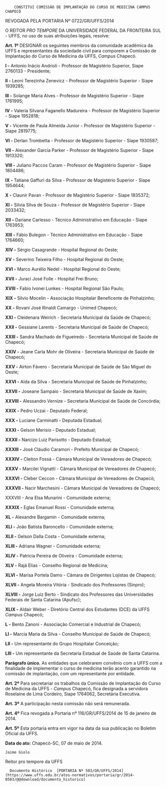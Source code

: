         CONSTITUI COMISSÃO DE IMPLANTAÇÃO DO CURSO DE MEDICINA CAMPUS CHAPECÓ  

REVOGADA PELA PORTARIA Nº 0722/GR/UFFS/2014

 O REITOR *PRO TEMPORE* DA UNIVERSIDADE FEDERAL DA FRONTEIRA SUL - UFFS, no uso de suas atribuições legais, resolve:

 **Art. 1º** DESIGNAR os seguintes membros da comunidade acadêmica da UFFS e representantes da sociedade civil para comporem a Comissão de Implantação do Curso de Medicina da UFFS, *Campus* Chapecó.

 **I -** Antonio Inácio Andrioli - Professor de Magistério Superior, Siape 2760133 - Presidente;

 **II -** Leoni Terezinha Zenevicz - Professor de Magistério Superior - Siape 1939285;

 **III -** Solange Maria Alves - Professor de Magistério Superior - Siape 1761995;

 **IV -** Valeria Silvana Faganello Madureira - Professor de Magistério Superior - Siape 1952818;

 **V -** Vicente de Paula Almeida Junior - Professor de Magistério Superior - Siape 2819775;

 **VI -** Derlan Trombetta - Professor de Magistério Superior - Siape 1930587;

 **VII -** Alexander Garcia Parker - Professor de Magistério Superior - Siape 1913320;

 **VIII -** Juliano Paccos Caram - Professor de Magistério Superior - Siape 1804486;

 **IX -** Tatiane Gaffuri da Silva - Professor de Magistério Superior - Siape 1954644;

 **X -** Claunir Pavan - Professor de Magistério Superior - Siape 1835372;

 **XI -** Silvia Silva de Souza - Professor de Magistério Superior - Siape 2033432;

 **XII -** Dariane Carlesso - Técnico Administrativo em Educação - Siape 1763953;

 **XIII -** Fábio Bulegon - Técnico Administrativo em Educação - Siape 1764660;

 **XIV -** Sérgio Casagrande - Hospital Regional do Oeste;

 **XV -** Severino Teixeira Filho - Hospital Regional do Oeste;

 **XVI -** Marco Aurélio Nedel - Hospital Regional do Oeste;

 **XVII -** Juraci José Folle - Hospital Frei Bruno;

 **XVIII -** Fabio Ivonei Lunkes - Hospital Regional São Paulo;

 **XIX -** Silvio Mocelin - Associação Hospitalar Beneficente de Pinhalzinho;

 **XX -** Rovani José Rinaldi Camargo - Unimed Chapecó;

 **XXI -** Cleidenara Weirich - Secretaria Municipal da Saúde de Chapecó;

 **XXII -** Gessiane Larents - Secretaria Municipal de Saúde de Chapecó;

 **XXIII -** Sandra Machado de Figueiredo - Secretaria Municipal de Saúde de Chapecó;

 **XXIV -** Jeane Carla Mohr de Oliveira - Secretaria Municipal de Saúde de Chapecó;

 **XXV -** Airton Fávero - Secretaria Municipal de Saúde de São Miguel do Oeste;

 **XXVI -** Aida da Silva - Secretaria Municipal de Saúde de Pinhalzinho;

 **XXVII -** Joseane Sampaio - Secretaria Municipal de Saúde de Xaxim;

 **XXVIII -** Alessandro Vernize - Secretaria Municipal de Saúde de Concórdia;

 **XXIX -** Pedro Uczai - Deputado Federal;

 **XXX -** Luciane Carminatti - Deputada Estadual;

 **XXXI -** Gelson Merisio - Deputado Estadual;

 **XXXII -** Narcizo Luiz Parisotto - Deputado Estadual;

 **XXXIII -** José Cláudio Caramori - Prefeito Municipal de Chapecó;

 **XXXIV -** Cleiton Fossá - Câmara Municipal de Vereadores de Chapecó;

 **XXXV -** Marcilei Vignatti - Câmara Municipal de Vereadores de Chapecó;

 **XXXVI -** Cleber Ceccon - Câmara Municipal de Vereadores de Chapecó;

 **XXXVII -** Nacir Marchesini - Câmara Municipal de Vereadores de Chapecó;

 XXXVIII - Ana Elsa Munarini - Comunidade externa;

 **XXXIX -** Eglas Emanuel Rossi - Comunidade externa;

 **XL -** Alexandre Bargamin - Comunidade externa;

 **XLI -** João Batista Baroncello - Comunidade externa;

 **XLII -** Gelson Dalla Costa - Comunidade externa;

 **XLIII -** Adriana Wagner - Comunidade externa;

 **XLIV -** Patricia Pereira de Oliveira - Comunidade externa;

 **XLV -** Rajá Elias - Conselho Regional de Medicina;

 **XLVI -** Marisa Portela Damo - Câmara de Dirigentes Lojistas de Chapecó;

 **XLVII -** Angela Moreira Vitória - Sindicado dos Professores (Sinpro);

 **XLVIII -** Jorge Luiz Berto - Sindicato dos Professores das Universidades Federais de Santa Catarina (Apufsc);

 **XLIX -** Aldair Weber - Diretório Central dos Estudantes (DCE) da UFFS *Campus* Chapecó;

 **L -** Bento Zanoni - Associação Comercial e Industrial de Chapecó;

 **LI -** Marcia Maria da Silva - Conselho Municipal de Saúde de Chapecó;

 **LII -** Um representante do Grupo Hospitalar Conceição;

 **LIII -** Um representante da Secretaria Estadual de Saúde de Santa Catarina.

 **Parágrafo único.** As entidades que celebrarem convênio com a UFFS com a finalidade de implementar o curso de medicina terão acento garantido na comissão de implantação, com um representante por entidade.

 **Art. 2º** Para secretariar os trabalhos da Comissão de Implantação do Curso de Medicina da UFFS - *Campus* Chapecó, fica designada a servidora Roselaine de Lima Cordeiro, Siape 1764062, Secretária Executiva.

 **Art. 3º** A participação nesta comissão não será remunerada.

 **Art. 4º** Fica revogada a Portaria nº 116/GR/UFFS/2014 de 15 de janeiro de 2014.

 **Art. 5º** Esta portaria entra em vigor na data da sua publicação no Boletim Oficial da UFFS.

  

   **Data do ato:** Chapecó-SC, 07 de maio de 2014.   
 

    Jaime Giolo   
 Reitor pro tempore da UFFS 

      Documento Histórico  [PORTARIA Nº 503/GR/UFFS/2014](https://www.uffs.edu.br/atos-normativos/portaria/gr/2014-0503/@@download/documento_historico)     
      